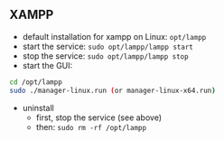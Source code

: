## XAMPP

- default installation for xampp on Linux: `opt/lampp`
- start the service: `sudo opt/lampp/lampp start`
- stop the service: `sudo opt/lampp/lampp stop`
- start the GUI:

```bash
cd /opt/lampp
sudo ./manager-linux.run (or manager-linux-x64.run)
```

- uninstall
	- first, stop the service (see above)
	- then: `sudo rm -rf /opt/lampp`
